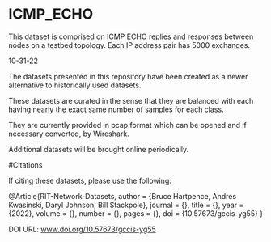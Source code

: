 # ICMP_ECHO
This dataset is comprised on ICMP ECHO replies and responses between nodes on a testbed topology. Each IP address pair has 5000 exchanges.

10-31-22

The datasets presented in this repository have been created as a newer alternative to historically used datasets.

These datasets are curated in the sense that they are balanced with each having nearly the exact same number of samples for each class.

They are currently provided in pcap format which can be opened and if necessary converted, by Wireshark.

Additional datasets will be brought online periodically.

#Citations

If citing these datasets, please use the following:

@Article{RIT-Network-Datasets,
  author  = {Bruce Hartpence, Andres Kwasinski, Daryl Johnson, Bill Stackpole},
  journal = {},
  title   = {},
  year    = {2022},
  volume  = {},
  number  = {},
  pages   = {},
  doi     = {10.57673/gccis-yg55}
}

DOI URL: www.doi.org/10.57673/gccis-yg55
